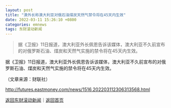 ```yaml
---
layout: post
title: "澳外长称澳大利亚对俄石油煤炭天然气禁令将在45天内生效"
date: 2022-03-11 15:26:10 +0800
categories: emnews
tags: 东财滚动新闻
---
```

> 据《卫报》11日报道，澳大利亚外长佩恩告诉该媒体，澳大利亚不久前宣布的对俄罗斯石油、煤炭和天然气实施的禁令将在45天内生效。

<p>据《卫报》11日报道，澳大利亚外长佩恩告诉该媒体，澳大利亚不久前宣布的对俄罗斯石油、煤炭和天然气实施的禁令将在45天内生效。</p><p class="em_media">（文章来源：财联社）</p>

<http://futures.eastmoney.com/news/1516,202203112306313568.html>

[返回东财滚动新闻](//finews.withounder.com/emnews/)｜[返回首页](//finews.withounder.com/)